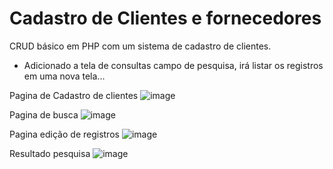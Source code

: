 # Cadastro de Clientes e fornecedores

CRUD básico em PHP com um sistema de cadastro de  clientes. 
- Adicionado a tela de consultas campo de pesquisa, irá listar os registros em uma
nova tela...

Pagina de Cadastro de clientes
![image](https://user-images.githubusercontent.com/37172038/118847536-351a5e80-b8a4-11eb-9402-4df8afc06b9b.png)

Pagina de busca
![image](https://user-images.githubusercontent.com/37172038/118847412-17e59000-b8a4-11eb-84c2-e8b99ee5df5b.png)

Pagina edição de registros
![image](https://user-images.githubusercontent.com/37172038/118847471-259b1580-b8a4-11eb-84ee-7d561f827c90.png)

Resultado pesquisa
![image](https://user-images.githubusercontent.com/37172038/118847348-04d2c000-b8a4-11eb-990a-7403af92c729.png)